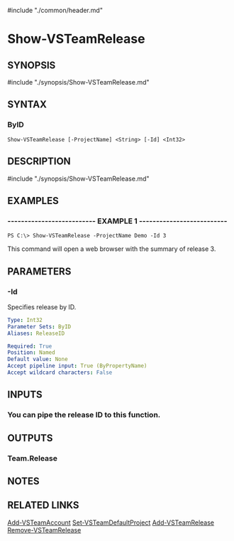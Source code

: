 #include "./common/header.md"

# Show-VSTeamRelease

## SYNOPSIS
#include "./synopsis/Show-VSTeamRelease.md"

## SYNTAX

### ByID
```
Show-VSTeamRelease [-ProjectName] <String> [-Id] <Int32>
```

## DESCRIPTION
#include "./synopsis/Show-VSTeamRelease.md"

## EXAMPLES

### -------------------------- EXAMPLE 1 --------------------------
```
PS C:\> Show-VSTeamRelease -ProjectName Demo -Id 3
```

This command will open a web browser with the summary of release 3.

## PARAMETERS

### -Id
Specifies release by ID.

```yaml
Type: Int32
Parameter Sets: ByID
Aliases: ReleaseID

Required: True
Position: Named
Default value: None
Accept pipeline input: True (ByPropertyName)
Accept wildcard characters: False
```

## INPUTS

### You can pipe the release ID to this function.

## OUTPUTS

### Team.Release

## NOTES

## RELATED LINKS

[Add-VSTeamAccount](Add-VSTeamAccount.md)
[Set-VSTeamDefaultProject](Set-VSTeamDefaultProject.md)
[Add-VSTeamRelease](Add-VSTeamRelease.md)
[Remove-VSTeamRelease](Remove-VSTeamRelease.md)